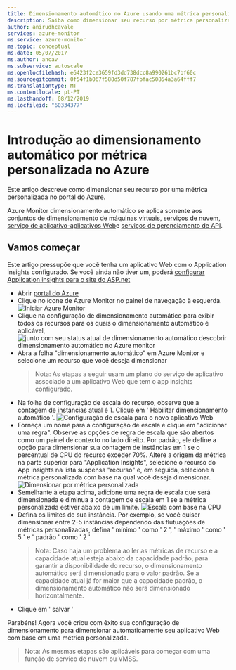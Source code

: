 ```yaml
---
title: Dimensionamento automático no Azure usando uma métrica personalizada
description: Saiba como dimensionar seu recurso por métrica personalizada no Azure.
author: anirudhcavale
services: azure-monitor
ms.service: azure-monitor
ms.topic: conceptual
ms.date: 05/07/2017
ms.author: ancav
ms.subservice: autoscale
ms.openlocfilehash: e6423f2ce3659fd3dd738dcc8a990261bc7bf60c
ms.sourcegitcommit: 0f54f1b067f588d50f787fbfac50854a3a64fff7
ms.translationtype: MT
ms.contentlocale: pt-PT
ms.lasthandoff: 08/12/2019
ms.locfileid: "60334377"
---
```

# <a name="get-started-with-auto-scale-by-custom-metric-in-azure"></a>Introdução ao dimensionamento automático por métrica personalizada no Azure
Este artigo descreve como dimensionar seu recurso por uma métrica personalizada no portal do Azure.

Azure Monitor dimensionamento automático se aplica somente aos conjuntos de dimensionamento de [máquinas virtuais](https://azure.microsoft.com/services/virtual-machine-scale-sets/), [serviços de nuvem](https://azure.microsoft.com/services/cloud-services/), [serviço de aplicativo-aplicativos Web](https://azure.microsoft.com/services/app-service/web/)e [serviços de gerenciamento de API](https://docs.microsoft.com/azure/api-management/api-management-key-concepts).

## <a name="lets-get-started"></a>Vamos começar
Este artigo pressupõe que você tenha um aplicativo Web com o Application insights configurado. Se você ainda não tiver um, poderá [configurar Application insights para o site do ASP.net][1]

- Abrir [portal do Azure][2]
- Clique no ícone de Azure Monitor no painel de navegação à esquerda.
  ![Iniciar Azure Monitor][3]
- Clique na configuração de dimensionamento automático para exibir todos os recursos para os quais o dimensionamento automático é aplicável, ![junto com seu status atual de dimensionamento automático descobrir dimensionamento automático no Azure monitor][4]
- Abra a folha "dimensionamento automático" em Azure Monitor e selecione um recurso que você deseja dimensionar
  > Nota: As etapas a seguir usam um plano do serviço de aplicativo associado a um aplicativo Web que tem o app insights configurado.
- Na folha de configuração de escala do recurso, observe que a contagem de instâncias atual é 1. Clique em ' Habilitar dimensionamento automático '.
  ![Configuração de escala para o novo aplicativo Web][5]
- Forneça um nome para a configuração de escala e clique em "adicionar uma regra". Observe as opções de regra de escala que são abertos como um painel de contexto no lado direito. Por padrão, ele define a opção para dimensionar sua contagem de instâncias em 1 se o percentual de CPU do recurso exceder 70%. Altere a origem da métrica na parte superior para "Application Insights", selecione o recurso do App insights na lista suspensa "recurso" e, em seguida, selecione a métrica personalizada com base na qual você deseja dimensionar.
  ![Dimensionar por métrica personalizada][6]
- Semelhante à etapa acima, adicione uma regra de escala que será dimensionada e diminua a contagem de escala em 1 se a métrica personalizada estiver abaixo de um limite.
  ![Escala com base na CPU][7]
- Defina os limites de sua instância. Por exemplo, se você quiser dimensionar entre 2-5 instâncias dependendo das flutuações de métricas personalizadas, defina ' mínimo ' como ' 2 ', ' máximo ' como ' 5 ' e ' padrão ' como ' 2 '
  > Nota: Caso haja um problema ao ler as métricas de recurso e a capacidade atual esteja abaixo da capacidade padrão, para garantir a disponibilidade do recurso, o dimensionamento automático será dimensionado para o valor padrão. Se a capacidade atual já for maior que a capacidade padrão, o dimensionamento automático não será dimensionado horizontalmente.
- Clique em ' salvar '

Parabéns! Agora você criou com êxito sua configuração de dimensionamento para dimensionar automaticamente seu aplicativo Web com base em uma métrica personalizada.

> Nota: As mesmas etapas são aplicáveis para começar com uma função de serviço de nuvem ou VMSS.

<!--Reference-->
[1]: https://docs.microsoft.com/azure/application-insights/app-insights-asp-net
[2]: https://portal.azure.com
[3]: ./media/autoscale-custom-metric/azure-monitor-launch.png
[4]: ./media/autoscale-custom-metric/discover-autoscale-azure-monitor.png
[5]: ./media/autoscale-custom-metric/scale-setting-new-web-app.png
[6]: ./media/autoscale-custom-metric/scale-by-custom-metric.png
[7]: ./media/autoscale-custom-metric/autoscale-setting-custom-metrics-ai.png

